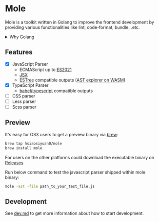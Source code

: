 # Mole

Mole is a toolkit written in Golang to improve the frontend development by providing various functionalities like lint, code-format, bundle, .etc.

<details>
  <summary>Why Golang</summary>

~~A little bit explanation is good for why Golang is preferred in this project. Nowadays, a programming language is not only the grammar things, it's consist of runtime, stdlib, 3rd-party modules and a healthy community, all these are out-of-box by using Golang, more specifically:~~

- ~~Golang is productive, its simplicity philosophy(something like Grammar and Garbage-collection) saves more time to the functionalities themselves.~~
- ~~the functionalities like lint and bundle maybe needed to run as web services while Golang has been proved by many impressive projects such k8s that it's good at service things.~~

Fine, just all because I'm too fool to use a fancy language
</details>

## Features

- [x] JavaScript Parser
  - ECMAScript up to [ES2021](https://262.ecma-international.org/12.0/)
  - [JSX](https://github.com/facebook/jsx)
  - [ESTree](https://github.com/estree/estree) compatible outputs ([AST explorer on WASM](http://blog.thehardways.me/mole-is-more/#/))
- [x] TypeScript Parser
  - [babel/typescript](https://babeljs.io/docs/en/babel-types#typescript) compatible outputs
- [ ] CSS parser
- [ ] Less parser
- [ ] Scss parser
 
## Preview

It's easy for OSX users to get a preview binary via [brew](https://brew.sh/):

```bash
brew tap hsiaosiyuan0/mole
brew install mole
```

For users on the other platforms could download the executable binary on [Releases](https://github.com/hsiaosiyuan0/mole/releases)

Run below command to test the javascript parser shipped within mole binary:

```bash
mole -ast -file path_to_your_test_file.js
```

## Development

See [dev.md](/docs/dev.md) to get more information about how to start development.